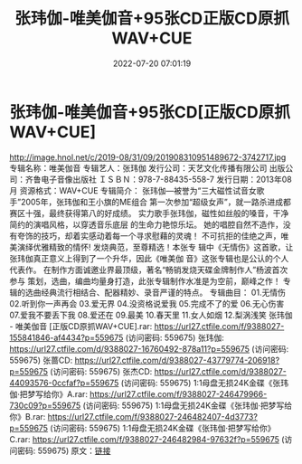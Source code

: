﻿---
title: 张玮伽-唯美伽音+95张CD正版CD原抓WAV+CUE
date: 2022-07-20 07:01:19
categories: WAV车载音乐、镜像
tags: 华语中文
---
# 张玮伽-唯美伽音+95张CD[正版CD原抓WAV+CUE]

http://image.hnol.net/c/2019-08/31/09/201908310951489672-3742717.jpg
专辑名称：唯美伽音
专辑艺人：张玮伽
发行公司：天艺文化传播有限公司
出版公司：齐鲁电子音像出版社
ＩＳＢＮ：978-7-88435-558-7
发行日期：2013年08月
资源格式：WAV+CUE
专辑简介：
张玮伽—被誉为“三大磁性试音女歌手”2005年，张玮伽和王小旗的ME组合
第一次参加“超级女声”，就一路杀进成都赛区十强，最终获得第八的好成绩。
实力歌手张玮伽，磁性如丝般的嗓音，干净简约的演唱风格，以穿透音乐底层
的生命力艳惊乐坛。
她的唱腔自然不造作，没有夸饰的技巧，却着实感动着每一个寻求慰藉的灵魂！
不可抗拒的佳绝之声，唯美演绎优雅精致的情怀!
发烧典范，至尊精选！本张专
辑中《无情伤》这首歌，让张玮伽真正意义上得到了一个升华，因此《唯美伽
音》这张专辑也是公认的个人代表作。
在制作方面诚邀业界最顶级，著名“畅销发烧天碟金牌制作人”杨波首次参与
策划，选曲，编曲均量身打造，此张专辑制作水准是为空前，巅峰之作！
专辑的选曲经典流行相结合、配器精妙、录音严谨的特点。
专辑曲目：
01.无情伤
02.听到你一声再会
03.爱无界
04.没资格说爱我
05.完成不了的爱
06.无心伤害
07.爱我不要丢下我
08.爱还在
09.最美
10.春天里
11.女人如烟
12.梨涡浅笑
张玮伽 - 唯美伽音 [正版CD原抓WAV+CUE].rar: https://url27.ctfile.com/f/9388027-155841846-af4434?p=559675
(访问密码: 559675)
张玮伽: https://url27.ctfile.com/d/9388027-16760492-878a11?p=559675
(访问密码: 559675)
张蔷CD: https://url27.ctfile.com/d/9388027-43779774-206918?p=559675
(访问密码: 559675)
张杰CD: https://url27.ctfile.com/d/9388027-44093576-0ccfaf?p=559675
(访问密码: 559675)
1:1母盘无损24K金碟《张玮伽·把梦写给你》A.rar: https://url27.ctfile.com/f/9388027-246479966-730c09?p=559675
(访问密码: 559675)
1:1母盘无损24K金碟《张玮伽·把梦写给你》B.rar: https://url27.ctfile.com/f/9388027-246482407-4d3773?p=559675
(访问密码: 559675)
1:1母盘无损24K金碟《张玮伽·把梦写给你》C.rar: https://url27.ctfile.com/f/9388027-246482984-97632f?p=559675
(访问密码: 559675)
原文：[链接](https://blog.sina.com.cn/s/blog_1647c7e7601030yg6.html)